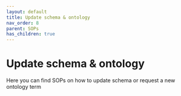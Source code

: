 ```yaml
---
layout: default
title: Update schema & ontology
nav_order: 8
parent: SOPs
has_children: true
---
```

# Update schema & ontology

Here you can find SOPs on how to update schema or request a new ontology term
